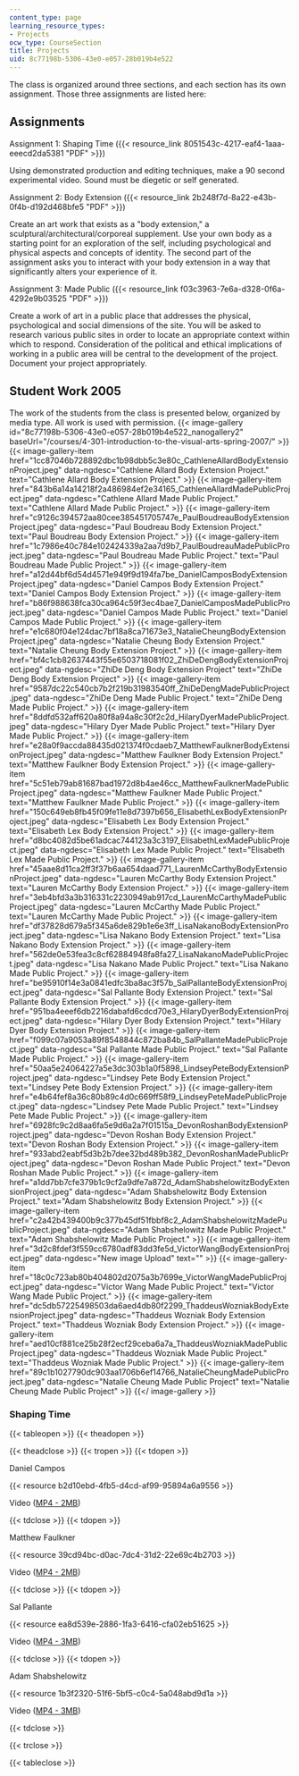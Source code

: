 ```yaml
---
content_type: page
learning_resource_types:
- Projects
ocw_type: CourseSection
title: Projects
uid: 8c77198b-5306-43e0-e057-28b019b4e522
---
```


The class is organized around three sections, and each section has its own assignment. Those three assignments are listed here:

Assignments
-----------

Assignment 1: Shaping Time ({{< resource_link 8051543c-4217-eaf4-1aaa-eeecd2da5381 "PDF" >}})

Using demonstrated production and editing techniques, make a 90 second experimental video. Sound must be diegetic or self generated.

Assignment 2: Body Extension ({{< resource_link 2b248f7d-8a22-e43b-0f4b-d192d468bfe5 "PDF" >}})

Create an art work that exists as a "body extension," a sculptural/architectural/corporeal supplement. Use your own body as a starting point for an exploration of the self, including psychological and physical aspects and concepts of identity. The second part of the assignment asks you to interact with your body extension in a way that significantly alters your experience of it.

Assignment 3: Made Public ({{< resource_link f03c3963-7e6a-d328-0f6a-4292e9b03525 "PDF" >}})

Create a work of art in a public place that addresses the physical, psychological and social dimensions of the site. You will be asked to research various public sites in order to locate an appropriate context within which to respond. Consideration of the political and ethical implications of working in a public area will be central to the development of the project. Document your project appropriately.

Student Work 2005
-----------------

The work of the students from the class is presented below, organized by media type. All work is used with permission.
{{< image-gallery id="8c77198b-5306-43e0-e057-28b019b4e522_nanogallery2" baseUrl="/courses/4-301-introduction-to-the-visual-arts-spring-2007/" >}}
{{< image-gallery-item href="1cc87046b728892dbc1b98dbb5c3e80c_CathleneAllardBodyExtensionProject.jpeg" data-ngdesc="Cathlene Allard Body Extension Project." text="Cathlene Allard Body Extension Project." >}}
{{< image-gallery-item href="843b6a14a14218f2a486984ef2e34165_CathleneAllardMadePublicProject.jpeg" data-ngdesc="Cathlene Allard Made Public Project." text="Cathlene Allard Made Public Project." >}}
{{< image-gallery-item href="c9126c394572aa80cee385451705747e_PaulBoudreauBodyExtensionProject.jpeg" data-ngdesc="Paul Boudreau Body Extension Project." text="Paul Boudreau Body Extension Project." >}}
{{< image-gallery-item href="1c7986e40c784e102424339a2aa7d9b7_PaulBoudreauMadePublicProject.jpeg" data-ngdesc="Paul Boudreau Made Public Project." text="Paul Boudreau Made Public Project." >}}
{{< image-gallery-item href="a12d44bf6d54d4571e949f9d194fa7be_DanielCamposBodyExtensionProject.jpeg" data-ngdesc="Daniel Campos Body Extension Project." text="Daniel Campos Body Extension Project." >}}
{{< image-gallery-item href="b86f988638fca30ca964c59f3ec4bae7_DanielCamposMadePublicProject.jpeg" data-ngdesc="Daniel Campos Made Public Project." text="Daniel Campos Made Public Project." >}}
{{< image-gallery-item href="e1c680f04e124dac7bf18a8ca71673e3_NatalieCheungBodyExtensionProject.jpeg" data-ngdesc="Natalie Cheung Body Extension Project." text="Natalie Cheung Body Extension Project." >}}
{{< image-gallery-item href="bf4c1cb82637443f55e6503718081f02_ZhiDeDengBodyExtensionProject.jpeg" data-ngdesc="ZhiDe Deng Body Extension Project" text="ZhiDe Deng Body Extension Project" >}}
{{< image-gallery-item href="9587dc22c540cb7b2f219b31983540ff_ZhiDeDengMadePublicProject.jpeg" data-ngdesc="ZhiDe Deng Made Public Project." text="ZhiDe Deng Made Public Project." >}}
{{< image-gallery-item href="8ddfd532aff620a80f8a94a8c30f2c2d_HilaryDyerMadePublicProject.jpeg" data-ngdesc="Hilary Dyer Made Public Project." text="Hilary Dyer Made Public Project." >}}
{{< image-gallery-item href="e28a0f9accda88435d021374f0cdaeb7_MatthewFaulknerBodyExtensionProject.jpeg" data-ngdesc="Matthew Faulkner Body Extension Project." text="Matthew Faulkner Body Extension Project." >}}
{{< image-gallery-item href="5c51eb79ab81687bad1972d8b4ae46cc_MatthewFaulknerMadePublicProject.jpeg" data-ngdesc="Matthew Faulkner Made Public Project." text="Matthew Faulkner Made Public Project." >}}
{{< image-gallery-item href="150c649eb8fb45f09fe11e8d7397b656_ElisabethLexBodyExtensionProject.jpeg" data-ngdesc="Elisabeth Lex Body Extension Project." text="Elisabeth Lex Body Extension Project." >}}
{{< image-gallery-item href="d8bc4082d5be61adcac744123a3c3197_ElisabethLexMadePublicProject.jpeg" data-ngdesc="Elisabeth Lex Made Public Project." text="Elisabeth Lex Made Public Project." >}}
{{< image-gallery-item href="45aae8d11ca2ff3f37b6aa654daad771_LaurenMcCarthyBodyExtensionProject.jpeg" data-ngdesc="Lauren McCarthy Body Extension Project." text="Lauren McCarthy Body Extension Project." >}}
{{< image-gallery-item href="3eb4bfd3a3b316331c2230949ab917cd_LaurenMcCarthyMadePublicProject.jpeg" data-ngdesc="Lauren McCarthy Made Public Project." text="Lauren McCarthy Made Public Project." >}}
{{< image-gallery-item href="df37828d679a5f345a6de829b1e6e3ff_LisaNakanoBodyExtensionProject.jpeg" data-ngdesc="Lisa Nakano Body Extension Project." text="Lisa Nakano Body Extension Project." >}}
{{< image-gallery-item href="562de0e53fea3c8cf62884948fa8fa27_LisaNakanoMadePublicProject.jpeg" data-ngdesc="Lisa Nakano Made Public Project." text="Lisa Nakano Made Public Project." >}}
{{< image-gallery-item href="be95910f14e3a0841edfc3ba8ac3f57b_SalPallanteBodyExtensionProject.jpeg" data-ngdesc="Sal Pallante Body Extension Project." text="Sal Pallante Body Extension Project." >}}
{{< image-gallery-item href="951ba4eeef6db2216dabafd6cdcd70e3_HilaryDyerBodyExtensionProject.jpeg" data-ngdesc="Hilary Dyer Body Extension Project." text="Hilary Dyer Body Extension Project." >}}
{{< image-gallery-item href="f099c07a9053a89f8548844c872ba84b_SalPallanteMadePublicProject.jpeg" data-ngdesc="Sal Pallante Made Public Project." text="Sal Pallante Made Public Project." >}}
{{< image-gallery-item href="50aa5e24064227a5e3dc303b1a0f5898_LindseyPeteBodyExtensionProject.jpeg" data-ngdesc="Lindsey Pete Body Extension Project." text="Lindsey Pete Body Extension Project." >}}
{{< image-gallery-item href="e4b64fef8a36c80b89c4d0c669ff58f9_LindseyPeteMadePublicProject.jpeg" data-ngdesc="Lindsey Pete Made Public Project." text="Lindsey Pete Made Public Project." >}}
{{< image-gallery-item href="6928fc9c2d8aa6fa5e9d6a2a7f01515a_DevonRoshanBodyExtensionProject.jpeg" data-ngdesc="Devon Roshan Body Extension Project." text="Devon Roshan Body Extension Project." >}}
{{< image-gallery-item href="933abd2eabf5d3b2b7dee32bd489b382_DevonRoshanMadePublicProject.jpeg" data-ngdesc="Devon Roshan Made Public Project." text="Devon Roshan Made Public Project." >}}
{{< image-gallery-item href="a1dd7bb7cfe379b1c9cf2a9dfe7a872d_AdamShabshelowitzBodyExtensionProject.jpeg" data-ngdesc="Adam Shabshelowitz Body Extension Project." text="Adam Shabshelowitz Body Extension Project." >}}
{{< image-gallery-item href="c2a42b439400b9c377b45df51fbbf8c2_AdamShabshelowitzMadePublicProject.jpeg" data-ngdesc="Adam Shabshelowitz Made Public Project." text="Adam Shabshelowitz Made Public Project." >}}
{{< image-gallery-item href="3d2c8fdef3f559cc6780adf83dd3fe5d_VictorWangBodyExtensionProject.jpeg" data-ngdesc="New image Upload" text="" >}}
{{< image-gallery-item href="18c0c723ab80b404802d2075a3b7699e_VictorWangMadePublicProject.jpeg" data-ngdesc="Victor Wang Made Public Project." text="Victor Wang Made Public Project." >}}
{{< image-gallery-item href="dc5db57225498503da6aed4db80f2299_ThaddeusWozniakBodyExtensionProject.jpeg" data-ngdesc="Thaddeus Wozniak Body Extension Project." text="Thaddeus Wozniak Body Extension Project." >}}
{{< image-gallery-item href="aed10cf881ce25b28f2ecf29ceba6a7a_ThaddeusWozniakMadePublicProject.jpeg" data-ngdesc="Thaddeus Wozniak Made Public Project." text="Thaddeus Wozniak Made Public Project." >}}
{{< image-gallery-item href="89c1b1027790dc903aa1706b6ef14766_NatalieCheungMadePublicProject.jpeg" data-ngdesc="Natalie Cheung Made Public Project" text="Natalie Cheung Made Public Project" >}}
{{</ image-gallery >}}
### Shaping Time

{{< tableopen >}}
{{< theadopen >}}

{{< theadclose >}}
{{< tropen >}}
{{< tdopen >}}


Daniel Campos

{{< resource b2d10ebd-4fb5-d4cd-af99-95894a6a9556 >}}

Video ([MP4 - 2MB](http://www.archive.org/download/MIT4.301F05/ocw-4.301-camposs-220k.mp4))


{{< tdclose >}}
{{< tdopen >}}


Matthew Faulkner

{{< resource 39cd94bc-d0ac-7dc4-31d2-22e69c4b2703 >}}

Video ([MP4 - 2MB](http://www.archive.org/download/MIT4.301F05/ocw-4.301-faulkner-220k.mp4))


{{< tdclose >}}
{{< tdopen >}}


Sal Pallante

{{< resource ea8d539e-2886-1fa3-6416-cfa02eb51625 >}}

Video ([MP4 - 3MB](http://www.archive.org/download/MIT4.301F05/ocw-4.301-pallente-220k.mp4))


{{< tdclose >}}
{{< tdopen >}}


Adam Shabshelowitz

{{< resource 1b3f2320-51f6-5bf5-c0c4-5a048abd9d1a >}}

Video ([MP4 - 3MB](http://www.archive.org/download/MIT4.301F05/ocw-4.301-shabshelowitz-220k.mp4))


{{< tdclose >}}

{{< trclose >}}

{{< tableclose >}}